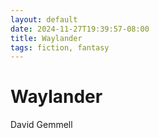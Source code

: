 ```yaml
---
layout: default
date: 2024-11-27T19:39:57-08:00
title: Waylander
tags: fiction, fantasy
---
```


# Waylander

David Gemmell
